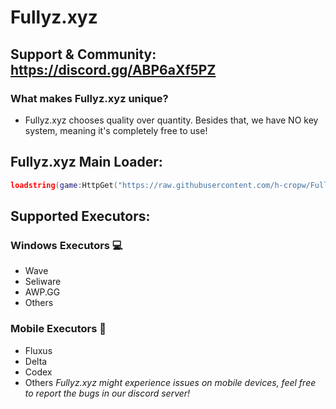 # Fullyz.xyz 
## Support & Community: https://discord.gg/ABP6aXf5PZ
### What makes Fullyz.xyz unique?
- Fullyz.xyz chooses quality over quantity. Besides that, we have NO key system, meaning it's completely free to use!


## Fullyz.xyz Main Loader:
```lua
loadstring(game:HttpGet("https://raw.githubusercontent.com/h-cropw/Fullyz.xyz/refs/heads/main/MainLoader.lua"))()
```

## Supported Executors:
### Windows Executors 💻
* Wave
* Seliware
* AWP.GG
* Others

### Mobile Executors 📱
* Fluxus
* Delta
* Codex
* Others
*Fullyz.xyz might experience issues on mobile devices, feel free to report the bugs in our discord server!*
